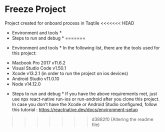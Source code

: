 # Freeze Project

Project created for onboard process in Taqtile
<<<<<<< HEAD

- Environment and tools \*
- Steps to run and debug \*
=======
* Environment and tools *
In the following list, there are the tools used for this project:
- Macbook Pro 2017 v11.6.2
- Visual Studio Code v1.50.1
- Xcode v13.2.1 (in order to run the project on ios devices)
- Android Studio v11.0.10
- Node v14.12.0
* Steps to run and debug *
If you have the above requirements met, just use npx react-native run-ios or run-android after you clone this project.
In case you don't have the Xcode or Android Studio configured, follow this tutorial : https://reactnative.dev/docs/environment-setup
>>>>>>> d3882f0 (Altering the readme file)
